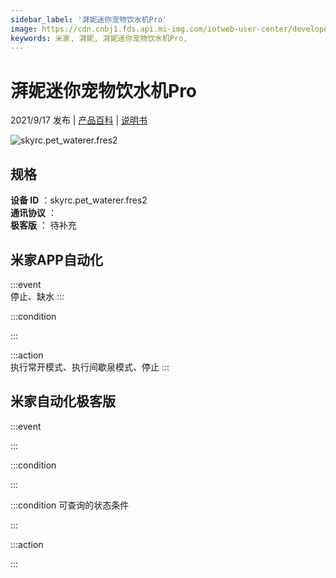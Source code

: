 ```yaml
---
sidebar_label: '湃妮迷你宠物饮水机Pro'
image: https://cdn.cnbj1.fds.api.mi-img.com/iotweb-user-center/developer_1679048027846PLydKfPf.png?GalaxyAccessKeyId=AKVGLQWBOVIRQ3XLEW&Expires=9223372036854775807&Signature=V4l9JKckE3Tf17z4MWRrpfrfoWs=
keywords: 米家, 湃妮, 湃妮迷你宠物饮水机Pro, 
---
```

# 湃妮迷你宠物饮水机Pro

2021/9/17 发布 | [产品百科](https://home.mi.com/webapp/content/baike/product/index.html?model=skyrc.pet_waterer.fres2/) | [说明书](https://home.mi.com/views/introduction.html?model=skyrc.pet_waterer.fres2&region=cn)

![skyrc.pet_waterer.fres2](https://cdn.cnbj1.fds.api.mi-img.com/iotweb-user-center/developer_1679048027846PLydKfPf.png?GalaxyAccessKeyId=AKVGLQWBOVIRQ3XLEW&Expires=9223372036854775807&Signature=V4l9JKckE3Tf17z4MWRrpfrfoWs=)

## 规格  
> 
**设备 ID** ：skyrc.pet_waterer.fres2  
**通讯协议** ：  
**极客版**  ： 待补充 


## 米家APP自动化  

:::event  
停止、缺水
:::

:::condition  

:::

:::action   
执行常开模式、执行间歇泉模式、停止
:::

## 米家自动化极客版  

:::event  

:::

:::condition  

:::

:::condition 可查询的状态条件  

:::

:::action  

:::

        
